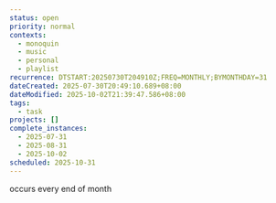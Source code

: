 ```yaml
---
status: open
priority: normal
contexts:
  - monoquin
  - music
  - personal
  - playlist
recurrence: DTSTART:20250730T204910Z;FREQ=MONTHLY;BYMONTHDAY=31
dateCreated: 2025-07-30T20:49:10.689+08:00
dateModified: 2025-10-02T21:39:47.586+08:00
tags:
  - task
projects: []
complete_instances:
  - 2025-07-31
  - 2025-08-31
  - 2025-10-02
scheduled: 2025-10-31
---
```


occurs every end of month


